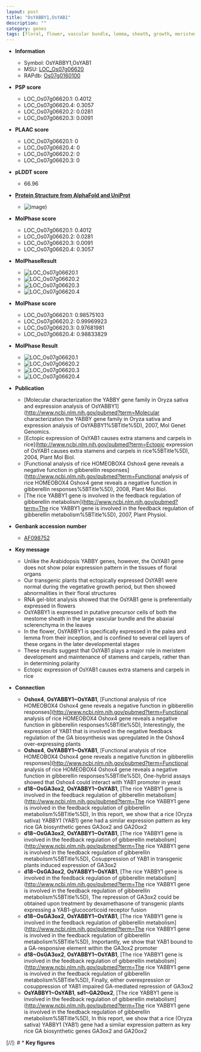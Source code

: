 ```yaml
---
layout: post
title: "OsYABBY1,OsYAB1"
description: ""
category: genes
tags: [floral, flower, vascular bundle, lemma, sheath, growth, meristem, vegetative, palea, stamen]
---
```


* **Information**  
    + Symbol: OsYABBY1,OsYAB1  
    + MSU: [LOC_Os07g06620](http://rice.plantbiology.msu.edu/cgi-bin/ORF_infopage.cgi?orf=LOC_Os07g06620)  
    + RAPdb: [Os07g0160100](http://rapdb.dna.affrc.go.jp/viewer/gbrowse_details/irgsp1?name=Os07g0160100)  

* **PSP score**  
    + LOC_Os07g06620.1: 0.4012 
    + LOC_Os07g06620.4: 0.3057 
    + LOC_Os07g06620.2: 0.0281 
    + LOC_Os07g06620.3: 0.0091 

* **PLAAC score**  
    + LOC_Os07g06620.1: 0 
    + LOC_Os07g06620.4: 0 
    + LOC_Os07g06620.2: 0 
    + LOC_Os07g06620.3: 0 

* **pLDDT score**
    + 66.96

* **[Protein Structure from AlphaFold and UniProt](https://www.uniprot.org/uniprotkb/Q7XIM7/entry#structure)**
    + ![image](https://ricepsp.github.io/images/Q7/AF-Q7XIM7-F1.png))

* **MolPhase score**
    + LOC_Os07g06620.1: 0.4012
    + LOC_Os07g06620.2: 0.0281
    + LOC_Os07g06620.3: 0.0091
    + LOC_Os07g06620.4: 0.3057

* **MolPhaseResult**
    + ![LOC_Os07g06620.1](https://ricepsp.github.io/pictures/LOC_Os07g/LOC_Os07g06620.1.png)
    + ![LOC_Os07g06620.2](https://ricepsp.github.io/pictures/LOC_Os07g/LOC_Os07g06620.2.png)
    + ![LOC_Os07g06620.3](https://ricepsp.github.io/pictures/LOC_Os07g/LOC_Os07g06620.3.png)
    + ![LOC_Os07g06620.4](https://ricepsp.github.io/pictures/LOC_Os07g/LOC_Os07g06620.4.png)

* **MolPhase score**
    + LOC_Os07g06620.1: 0.98575103
    + LOC_Os07g06620.2: 0.99969923
    + LOC_Os07g06620.3: 0.97681981
    + LOC_Os07g06620.4: 0.98833829

* **MolPhase Result**
    + ![LOC_Os07g06620.1](https://304243504.github.io/Pictures/LOC_Os07g/LOC_Os07g06620.1.png)
    + ![LOC_Os07g06620.2](https://304243504.github.io/Pictures/LOC_Os07g/LOC_Os07g06620.2.png)
    + ![LOC_Os07g06620.3](https://304243504.github.io/Pictures/LOC_Os07g/LOC_Os07g06620.3.png)
    + ![LOC_Os07g06620.4](https://304243504.github.io/Pictures/LOC_Os07g/LOC_Os07g06620.4.png)

* **Publication**  
    + [Molecular characterization the YABBY gene family in Oryza sativa and expression analysis of OsYABBY1](http://www.ncbi.nlm.nih.gov/pubmed?term=Molecular characterization the YABBY gene family in Oryza sativa and expression analysis of OsYABBY1%5BTitle%5D), 2007, Mol Genet Genomics.
    + [Ectopic expression of OsYAB1 causes extra stamens and carpels in rice](http://www.ncbi.nlm.nih.gov/pubmed?term=Ectopic expression of OsYAB1 causes extra stamens and carpels in rice%5BTitle%5D), 2004, Plant Mol Biol.
    + [Functional analysis of rice HOMEOBOX4 Oshox4 gene reveals a negative function in gibberellin responses](http://www.ncbi.nlm.nih.gov/pubmed?term=Functional analysis of rice HOMEOBOX4 Oshox4 gene reveals a negative function in gibberellin responses%5BTitle%5D), 2008, Plant Mol Biol.
    + [The rice YABBY1 gene is involved in the feedback regulation of gibberellin metabolism](http://www.ncbi.nlm.nih.gov/pubmed?term=The rice YABBY1 gene is involved in the feedback regulation of gibberellin metabolism%5BTitle%5D), 2007, Plant Physiol.

* **Genbank accession number**  
    + [AF098752](http://www.ncbi.nlm.nih.gov/nuccore/AF098752)

* **Key message**  
    + Unlike the Arabidopsis YABBY genes, however, the OsYAB1 gene does not show polar expression pattern in the tissues of floral organs
    + Our transgenic plants that ectopically expressed OsYAB1 were normal during the vegetative growth period, but then showed abnormalities in their floral structures
    + RNA gel-blot analysis showed that the OsYAB1 gene is preferentially expressed in flowers
    + OsYABBY1 is expressed in putative precursor cells of both the mestome sheath in the large vascular bundle and the abaxial sclerenchyma in the leaves
    + In the flower, OsYABBY1 is specifically expressed in the palea and lemma from their inception, and is confined to several cell layers of these organs in the later developmental stages
    + These results suggest that OsYAB1 plays a major role in meristem development and maintenance of stamens and carpels, rather than in determining polarity
    + Ectopic expression of OsYAB1 causes extra stamens and carpels in rice

* **Connection**  
    + __Oshox4__, __OsYABBY1~OsYAB1__, [Functional analysis of rice HOMEOBOX4 Oshox4 gene reveals a negative function in gibberellin responses](http://www.ncbi.nlm.nih.gov/pubmed?term=Functional analysis of rice HOMEOBOX4 Oshox4 gene reveals a negative function in gibberellin responses%5BTitle%5D), Interestingly, the expression of YAB1 that is involved in the negative feedback regulation of the GA biosynthesis was upregulated in the Oshox4 over-expressing plants
    + __Oshox4__, __OsYABBY1~OsYAB1__, [Functional analysis of rice HOMEOBOX4 Oshox4 gene reveals a negative function in gibberellin responses](http://www.ncbi.nlm.nih.gov/pubmed?term=Functional analysis of rice HOMEOBOX4 Oshox4 gene reveals a negative function in gibberellin responses%5BTitle%5D), One-hybrid assays showed that Oshox4 could interact with YAB1 promoter in yeast
    + __d18~OsGA3ox2__, __OsYABBY1~OsYAB1__, [The rice YABBY1 gene is involved in the feedback regulation of gibberellin metabolism](http://www.ncbi.nlm.nih.gov/pubmed?term=The rice YABBY1 gene is involved in the feedback regulation of gibberellin metabolism%5BTitle%5D), In this report, we show that a rice (Oryza sativa) YABBY1 (YAB1) gene had a similar expression pattern as key rice GA biosynthetic genes GA3ox2 and GA20ox2
    + __d18~OsGA3ox2__, __OsYABBY1~OsYAB1__, [The rice YABBY1 gene is involved in the feedback regulation of gibberellin metabolism](http://www.ncbi.nlm.nih.gov/pubmed?term=The rice YABBY1 gene is involved in the feedback regulation of gibberellin metabolism%5BTitle%5D), Cosuppression of YAB1 in transgenic plants induced expression of GA3ox2
    + __d18~OsGA3ox2__, __OsYABBY1~OsYAB1__, [The rice YABBY1 gene is involved in the feedback regulation of gibberellin metabolism](http://www.ncbi.nlm.nih.gov/pubmed?term=The rice YABBY1 gene is involved in the feedback regulation of gibberellin metabolism%5BTitle%5D), The repression of GA3ox2 could be obtained upon treatment by dexamethasone of transgenic plants expressing a YAB1-glucocorticoid receptor fusion
    + __d18~OsGA3ox2__, __OsYABBY1~OsYAB1__, [The rice YABBY1 gene is involved in the feedback regulation of gibberellin metabolism](http://www.ncbi.nlm.nih.gov/pubmed?term=The rice YABBY1 gene is involved in the feedback regulation of gibberellin metabolism%5BTitle%5D), Importantly, we show that YAB1 bound to a GA-responsive element within the GA3ox2 promoter
    + __d18~OsGA3ox2__, __OsYABBY1~OsYAB1__, [The rice YABBY1 gene is involved in the feedback regulation of gibberellin metabolism](http://www.ncbi.nlm.nih.gov/pubmed?term=The rice YABBY1 gene is involved in the feedback regulation of gibberellin metabolism%5BTitle%5D), Finally, either overexpression or cosuppression of YAB1 impaired GA-mediated repression of GA3ox2
    + __OsYABBY1~OsYAB1__, __sd1~GA20ox2__, [The rice YABBY1 gene is involved in the feedback regulation of gibberellin metabolism](http://www.ncbi.nlm.nih.gov/pubmed?term=The rice YABBY1 gene is involved in the feedback regulation of gibberellin metabolism%5BTitle%5D), In this report, we show that a rice (Oryza sativa) YABBY1 (YAB1) gene had a similar expression pattern as key rice GA biosynthetic genes GA3ox2 and GA20ox2

[//]: # * **Key figures**  


